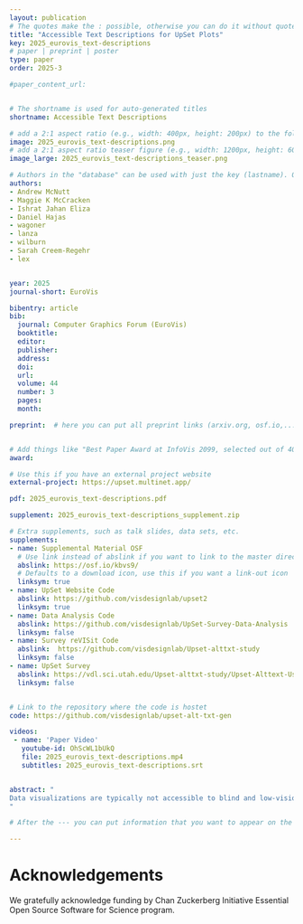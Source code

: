 ```yaml
---
layout: publication
# The quotes make the : possible, otherwise you can do it without quotes
title: "Accessible Text Descriptions for UpSet Plots"
key: 2025_eurovis_text-descriptions
# paper | preprint | poster
type: paper
order: 2025-3

#paper_content_url: 


# The shortname is used for auto-generated titles
shortname: Accessible Text Descriptions

# add a 2:1 aspect ratio (e.g., width: 400px, height: 200px) to the folder /assets/images/papers/
image: 2025_eurovis_text-descriptions.png
# add a 2:1 aspect ratio teaser figure (e.g., width: 1200px, height: 600px) to the folder /assets/images/papers/
image_large: 2025_eurovis_text-descriptions_teaser.png

# Authors in the "database" can be used with just the key (lastname). Others can be written properly.
authors:
- Andrew McNutt
- Maggie K McCracken
- Ishrat Jahan Eliza
- Daniel Hajas
- wagoner
- lanza
- wilburn
- Sarah Creem-Regehr
- lex


year: 2025
journal-short: EuroVis

bibentry: article
bib:
  journal: Computer Graphics Forum (EuroVis)
  booktitle: 
  editor: 
  publisher: 
  address: 
  doi: 
  url: 
  volume: 44
  number: 3
  pages: 
  month:

preprint:  # here you can put all preprint links (arxiv.org, osf.io,...)


# Add things like "Best Paper Award at InfoVis 2099, selected out of 4000 submissions"
award:

# Use this if you have an external project website
external-project: https://upset.multinet.app/

pdf: 2025_eurovis_text-descriptions.pdf

supplement: 2025_eurovis_text-descriptions_supplement.zip

# Extra supplements, such as talk slides, data sets, etc.
supplements:
- name: Supplemental Material OSF
  # Use link instead of abslink if you want to link to the master directory
  abslink: https://osf.io/kbvs9/
  # Defaults to a download icon, use this if you want a link-out icon
  linksym: true
- name: UpSet Website Code
  abslink: https://github.com/visdesignlab/upset2
  linksym: true
- name: Data Analysis Code
  abslink: https://github.com/visdesignlab/UpSet-Survey-Data-Analysis
  linksym: false
- name: Survey reVISit Code
  abslink:  https://github.com/visdesignlab/Upset-alttxt-study
  linksym: false
- name: UpSet Survey
  abslink: https://vdl.sci.utah.edu/Upset-alttxt-study/Upset-Alttext-User-Survey/
  linksym: false


# Link to the repository where the code is hostet
code: https://github.com/visdesignlab/upset-alt-txt-gen  

videos:
 - name: 'Paper Video'
   youtube-id: OhScWL1bUkQ
   file: 2025_eurovis_text-descriptions.mp4
   subtitles: 2025_eurovis_text-descriptions.srt


abstract: "
Data visualizations are typically not accessible to blind and low-vision (BLV) users. Automatically generating text descriptions offers an enticing mechanism for democratizing access to the information held in complex scientific charts, yet appropriate procedures for generating those texts remain elusive. Pursuing this issue, we study a single complex chart form: UpSet plots. UpSet Plots are a common way to analyze set data, an area largely unexplored by prior accessibility literature. By analyzing the patterns present in real-world examples, we develop a system for automatically captioning any UpSet plot. We evaluated the utility of our captions via semi-structured interviews with (N=11) BLV users and found that BLV users find them informative. In extensions, we find that sighted users can use our texts similarly to UpSet plots and that they are better than naive LLM usage.
"

# After the --- you can put information that you want to appear on the website using markdown formatting or HTML. A good example are acknowledgements, extra references, an erratum, etc.

---
```


# Acknowledgements

We gratefully acknowledge funding by Chan Zuckerberg Initiative Essential Open Source Software for Science program.
